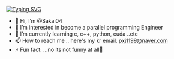 [![Typing SVG](https://readme-typing-svg.demolab.com?font=Fira+Code&pause=1000&color=2AF71D&random=false&width=435&lines=Augghhh+shit;Here+we+go+again)](https://git.io/typing-svg)
- 👋 Hi, I’m @Sakai04
- 👀 I’m interested in become a parallel programming Engineer
- 🌱 I’m currently learning c, c++, python, cuda  ..etc
- 📫 How to reach me .. here's my kr email. pxj1199@naver.com
- ⚡ Fun fact: ...no its not funny at all🫠



